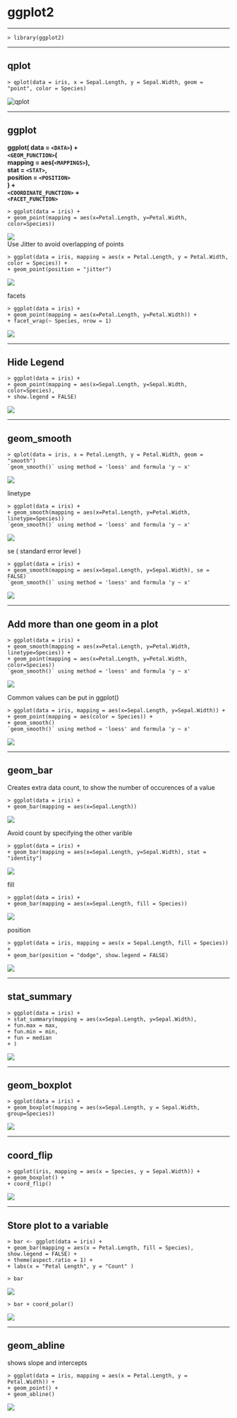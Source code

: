 # **ggplot2**

---

```
> library(ggplot2)
```

---

## qplot

```
> qplot(data = iris, x = Sepal.Length, y = Sepal.Width, geom = "point", color = Species)
```

![qplot](https://raw.githubusercontent.com/Maskedman99/Iris-Flowers/master/Images/5.png "qplot")

---

## ggplot

**ggplot( data = `<DATA>`) +  
 `<GEOM_FUNCTION>`(  
 mapping = aes(`<MAPPINGS>`),  
 stat = `<STAT>`,  
 position = `<POSITION>`  
 ) +  
 `<COORDINATE_FUNCTION>` +  
 `<FACET_FUNCTION>`**

```
> ggplot(data = iris) +
+ geom_point(mapping = aes(x=Petal.Length, y=Petal.Width, color=Species))
```

<img src="https://raw.githubusercontent.com/Maskedman99/Iris-Flowers/master/Images/6.png">

<br>
Use Jitter to avoid overlapping of points

```
> ggplot(data = iris, mapping = aes(x = Petal.Length, y = Petal.Width, color = Species)) +
+ geom_point(position = "jitter")
```

<img src="https://raw.githubusercontent.com/Maskedman99/Iris-Flowers/master/Images/21.png">

facets

```
> ggplot(data = iris) +
+ geom_point(mapping = aes(x=Petal.Length, y=Petal.Width)) +
+ facet_wrap(~ Species, nrow = 1)
```

<img src="https://raw.githubusercontent.com/Maskedman99/Iris-Flowers/master/Images/9.png">

---

## Hide Legend

```
> ggplot(data = iris) +
+ geom_point(mapping = aes(x=Sepal.Length, y=Sepal.Width, color=Species),
+ show.legend = FALSE)
```

<img src="https://raw.githubusercontent.com/Maskedman99/Iris-Flowers/master/Images/11.png">

---

## geom_smooth

```
> qplot(data = iris, x = Petal.Length, y = Petal.Width, geom = "smooth")
`geom_smooth()` using method = 'loess' and formula 'y ~ x'
```

<img src="https://raw.githubusercontent.com/Maskedman99/Iris-Flowers/master/Images/7.png">

linetype

```
> ggplot(data = iris) +
+ geom_smooth(mapping = aes(x=Petal.Length, y=Petal.Width, linetype=Species))
`geom_smooth()` using method = 'loess' and formula 'y ~ x'
```

<img src="https://raw.githubusercontent.com/Maskedman99/Iris-Flowers/master/Images/10.png">

se ( standard error level )

```
> ggplot(data = iris) +
+ geom_smooth(mapping = aes(x=Sepal.Length, y=Sepal.Width), se = FALSE)
`geom_smooth()` using method = 'loess' and formula 'y ~ x'
```

<img src="https://raw.githubusercontent.com/Maskedman99/Iris-Flowers/master/Images/15.png">

---

## Add more than one geom in a plot

```
> ggplot(data = iris) +
+ geom_smooth(mapping = aes(x=Petal.Length, y=Petal.Width, linetype=Species)) +
+ geom_point(mapping = aes(x=Petal.Length, y=Petal.Width, color=Species))
`geom_smooth()` using method = 'loess' and formula 'y ~ x'
```

<img src="https://raw.githubusercontent.com/Maskedman99/Iris-Flowers/master/Images/12.png">

Common values can be put in ggplot()

```
> ggplot(data = iris, mapping = aes(x=Sepal.Length, y=Sepal.Width)) +
+ geom_point(mapping = aes(color = Species)) +
+ geom_smooth()
`geom_smooth()` using method = 'loess' and formula 'y ~ x'
```

<img src="https://raw.githubusercontent.com/Maskedman99/Iris-Flowers/master/Images/13.png">

---

## geom_bar

Creates extra data count, to show the number of occurences of a value

```
> ggplot(data = iris) +
+ geom_bar(mapping = aes(x=Sepal.Length))
```

<img src="https://raw.githubusercontent.com/Maskedman99/Iris-Flowers/master/Images/16.png">

Avoid count by specifying the other varible

```
> ggplot(data = iris) +
+ geom_bar(mapping = aes(x=Sepal.Length, y=Sepal.Width), stat = "identity")
```

<img src="https://raw.githubusercontent.com/Maskedman99/Iris-Flowers/master/Images/17.png">

fill

```
> ggplot(data = iris) +
+ geom_bar(mapping = aes(x=Sepal.Length, fill = Species))
```

<img src="https://raw.githubusercontent.com/Maskedman99/Iris-Flowers/master/Images/19.png">

position

```
> ggplot(data = iris, mapping = aes(x = Sepal.Length, fill = Species)) +
+ geom_bar(position = "dodge", show.legend = FALSE)
```

<img src="https://raw.githubusercontent.com/Maskedman99/Iris-Flowers/master/Images/20.png">

---

## stat_summary

```
> ggplot(data = iris) +
+ stat_summary(mapping = aes(x=Sepal.Length, y=Sepal.Width),
+ fun.max = max,
+ fun.min = min,
+ fun = median
+ )
```

<img src="https://raw.githubusercontent.com/Maskedman99/Iris-Flowers/master/Images/18.png">

---

## geom_boxplot

```
> ggplot(data = iris) +
+ geom_boxplot(mapping = aes(x=Sepal.Length, y = Sepal.Width, group=Species))
```

<img src="https://raw.githubusercontent.com/Maskedman99/Iris-Flowers/master/Images/14.png">

---

## coord_flip

```
> ggplot(iris, mapping = aes(x = Species, y = Sepal.Width)) +
+ geom_boxplot() +
+ coord_flip()
```

<img src="https://raw.githubusercontent.com/Maskedman99/Iris-Flowers/master/Images/22.png">

---

## Store plot to a variable

```
> bar <- ggplot(data = iris) +
+ geom_bar(mapping = aes(x = Petal.Length, fill = Species), show.legend = FALSE) +
+ theme(aspect.ratio = 1) +
+ labs(x = "Petal Length", y = "Count" )
```

```
> bar
```

<img src="https://raw.githubusercontent.com/Maskedman99/Iris-Flowers/master/Images/23.png">

```
> bar + coord_polar()
```

<img src="https://raw.githubusercontent.com/Maskedman99/Iris-Flowers/master/Images/24.png">

---

## geom_abline

shows slope and intercepts

```
> ggplot(data = iris, mapping = aes(x = Petal.Length, y = Petal.Width)) +
+ geom_point() +
+ geom_abline()
```

<img src="https://raw.githubusercontent.com/Maskedman99/Iris-Flowers/master/Images/25.png">
